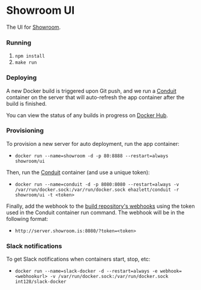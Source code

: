 Showroom UI
===========

The UI for [Showroom](https://new.showroom.is).

### Running

1. `npm install`
2. `make run`

### Deploying

A new Docker build is triggered upon Git push, and we run a [Conduit](https://github.com/ehazlett/conduit)
container on the server that will auto-refresh the app container after the build
is finished.

You can view the status of any builds in progress on [Docker Hub](https://registry.hub.docker.com/u/showroom/ui/builds_history/96275/).

### Provisioning

To provision a new server for auto deployment, run the app container:

- `docker run --name=showroom -d -p 80:8888 --restart=always showroom/ui`

Then, run the [Conduit](https://github.com/ehazlett/conduit) container (and
use a unique token):

- `docker run --name=conduit -d -p 8080:8080 --restart=always -v /var/run/docker.sock:/var/run/docker.sock ehazlett/conduit -r showroom/ui -t <token>`

Finally, add the webhook to the [build repository's webhooks](https://registry.hub.docker.com/u/showroom/ui/settings/webhooks/)
using the token used in the Conduit container run command. The webhook will be
in the following format:

- `http://server.showroom.is:8080/?token=<token>`

### Slack notifications

To get Slack notifications when containers start, stop, etc:

- `docker run --name=slack-docker -d --restart=always -e webhook=<webhookurl> -v /var/run/docker.sock:/var/run/docker.sock int128/slack-docker`
